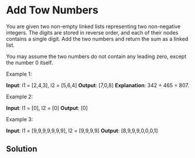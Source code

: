 # Add Tow Numbers

You are given two non-empty linked lists representing two non-negative integers. The digits are stored in reverse order, and each of their nodes contains a single digit. Add the two numbers and return the sum as a linked list.

You may assume the two numbers do not contain any leading zero, except the number 0 itself.

Example 1:

**Input**: l1 = [2,4,3], l2 = [5,6,4]
**Output**: [7,0,8]
**Explanation**: 342 + 465 = 807.

Example 2:

**Input**: l1 = [0], l2 = [0]
**Output**: [0]

Example 3:

**Input**: l1 = [9,9,9,9,9,9,9], l2 = [9,9,9,9]
**Output**: [8,9,9,9,0,0,0,1]

## Solution
